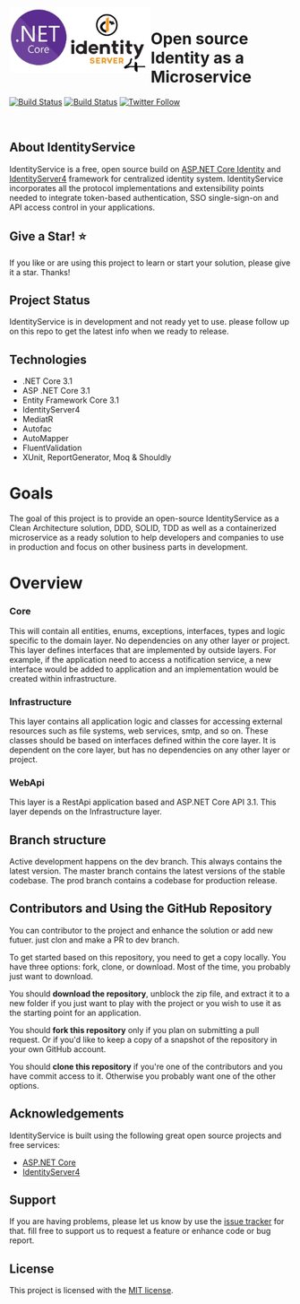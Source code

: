  <img align="left"  height="116" src="https://github.com/nasraldin/IdentityServer/blob/dev/Docs/id4core.jpg" />
 
 # Open source Identity as a Microservice
[![Build Status](https://dev.azure.com/nasreldin/IdentityServer/_apis/build/status/nasraldin.IdentityServer?branchName=dev)](https://dev.azure.com/nasreldin/IdentityServer/_build/latest?definitionId=1&branchName=dev)
 [![Build Status](https://travis-ci.com/nasraldin/IdentityServer.svg?branch=dev)](https://travis-ci.com/nasraldin/IdentityServer)
[![Twitter Follow](https://img.shields.io/twitter/follow/nasraldin_.svg?style=social&label=Follow)](https://twitter.com/_nasraldin)


<br/>


## About IdentityService
IdentityService is a free, open source build on [ASP.NET Core Identity](https://github.com/dotnet/aspnetcore) and [IdentityServer4](https://github.com/IdentityServer/IdentityServer4) framework for centralized identity system. IdentityService incorporates all the protocol implementations and extensibility points needed to integrate token-based authentication, SSO single-sign-on and API access control in your applications.


## Give a Star! :star:
If you like or are using this project to learn or start your solution, please give it a star. Thanks!


## Project Status
IdentityService is in development and not ready yet to use. please follow up on this repo to get the latest info when we ready to release.


## Technologies
* .NET Core 3.1
* ASP .NET Core 3.1
* Entity Framework Core 3.1
* IdentityServer4
* MediatR
* Autofac
* AutoMapper
* FluentValidation
* XUnit, ReportGenerator, Moq & Shouldly


# Goals
The goal of this project is to provide an open-source IdentityService as a Clean Architecture solution, DDD, SOLID, TDD as well as a containerized microservice as a ready solution to help developers and companies to use in production and focus on other business parts in development.


# Overview

### Core

This will contain all entities, enums, exceptions, interfaces, types and logic specific to the domain layer. No dependencies on any other layer or project. This layer defines interfaces that are implemented by outside layers. For example, if the application need to access a notification service, a new interface would be added to application and an implementation would be created within infrastructure.


### Infrastructure

This layer contains all application logic and classes for accessing external resources such as file systems, web services, smtp, and so on. These classes should be based on interfaces defined within the core layer. It is dependent on the core layer, but has no dependencies on any other layer or project.

### WebApi

This layer is a RestApi application based and ASP.NET Core API 3.1. This layer depends on the Infrastructure layer.


## Branch structure
Active development happens on the dev branch. This always contains the latest version. The master branch contains the latest versions of the stable codebase. The prod branch contains a codebase for production release.


## Contributors and Using the GitHub Repository
You can contributor to the project and enhance the solution or add new futuer. just clon and make a PR to dev branch.

To get started based on this repository, you need to get a copy locally. You have three options: fork, clone, or download. Most of the time, you probably just want to download.

You should **download the repository**, unblock the zip file, and extract it to a new folder if you just want to play with the project or you wish to use it as the starting point for an application.

You should **fork this repository** only if you plan on submitting a pull request. Or if you'd like to keep a copy of a snapshot of the repository in your own GitHub account.

You should **clone this repository** if you're one of the contributors and you have commit access to it. Otherwise you probably want one of the other options.


## Acknowledgements
IdentityService is built using the following great open source projects and free services:

* [ASP.NET Core](https://github.com/dotnet/aspnetcore)
* [IdentityServer4](https://github.com/IdentityServer/IdentityServer4)


## Support
If you are having problems, please let us know by use the [issue tracker](https://github.com/nasraldin/IdentityServer/issues) for that. fill free to support us to request a feature or enhance code or bug report.


## License

This project is licensed with the [MIT license](LICENSE).
